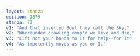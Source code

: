 ```yaml
---
layout: stanza
edition: 1879
stanza: 72
v1: "And that inverted Bowl they call the Sky,"
v2: "Whereunder crawling coop'd we live and die,"
v3: "Lift not your hands to It for help--for It"
v4: "As impotently moves as you or I."
---
```

